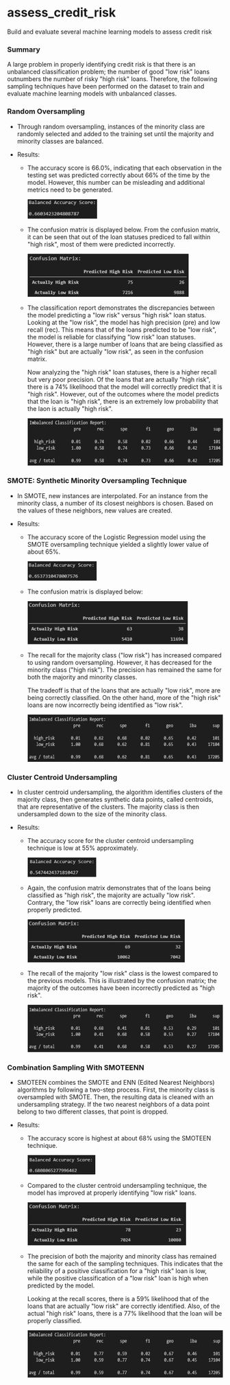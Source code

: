 # assess_credit_risk
Build and evaluate several machine learning models to assess credit risk

### Summary
A large problem in properly identifying credit risk is that there is an unbalanced classification problem; the number of good "low risk" loans outnumbers the number of risky "high risk" loans. Therefore, the following sampling techniques have been performed on the dataset to train and evaluate machine learning models with unbalanced classes. 

### Random Oversampling
- Through random oversampling, instances of the minority class are randomly selected and added to the training set until the majority and minority classes are balanced.

- Results: 

  - The accuracy score is 66.0%, indicating that each observation in the testing set was predicted correctly about 66% of the time by the model. However, this number can be misleading and additional metrics need to be generated. 
    
    <img src="images/random_oversampling_score.PNG" height="45">

  - The confusion matrix is displayed below. From the confusion matrix, it can be seen that out of the loan statuses prediced to fall within "high risk", most of them were predicted incorrectly.  
    
    <img src="images/random_oversampling_cm.PNG" height="100">

  - The classification report demonstrates the discrepancies between the model predicting a "low risk" versus "high risk" loan status. Looking at the "low risk", the model has high precision (pre) and low recall (rec). This means that of the loans predicted to be "low risk", the model is reliable for classifying "low risk" loan statuses. However, there is a large number of loans that are being classified as "high risk" but are actually "low risk", as seen in the confusion matrix. 
  
    Now analyzing the "high risk" loan statuses, there is a higher recall but very poor precision. Of the loans that are actually "high risk", there is a 74% likelihood that the model will correctly predict that it is "high risk". However, out of the outcomes where the model predicts that the loan is "high risk", there is an extremely low probability that the laon is actually "high risk". 
    
    <img src="images/random_oversampling_report.PNG" height="110">

### SMOTE: Synthetic Minority Oversampling Technique
- In SMOTE, new instances are interpolated. For an instance from the minority class, a number of its closest neighbors is chosen. Based on the values of these neighbors, new values are created. 

- Results: 

  - The accuracy score of the Logistic Regression model using the SMOTE oversampling technique yielded a slightly lower value of about 65%.
  
    <img src="images/SMOTE_oversampling_score.PNG" height="45">
  
  - The confusion matrix is displayed below:
  
    <img src="images/SMOTE_oversampling_cm.PNG" height="100">
  
  - The recall for the majority class ("low risk") has increased compared to using random oversampling. However, it has decreased for the minority class ("high risk"). The precision has remained the same for both the majority and minority classes. 
  
    The tradeoff is that of the loans that are actually "low risk", more are being correctly classified. On the other hand, more of the "high risk" loans are now incorrectly being identified as "low risk". 
  
    <img src="images/SMOTE_oversampling_report.PNG" height="110">
  
### Cluster Centroid Undersampling
- In cluster centroid undersampling, the algorithm identifies clusters of the majority class, then generates synthetic data points, called centroids, that are representative of the clusters. The majority class is then undersampled down to the size of the minority class. 

- Results: 

  - The accuracy score for the cluster centroid undersampling technique is low at 55% approximately. 
  
    <img src="images/cc_undersampling_score.PNG" height="45">
  
  - Again, the confusion matrix demonstrates that of the loans being classified as "high risk", the majority are actually "low risk". Contrary, the "low risk" loans are correctly being identified when properly predicted.
  
    <img src="images/cc_undersampling_cm.PNG" height="100">
    
  - The recall of the majority "low risk" class is the lowest compared to the previous models. This is illustrated by the confusion matrix; the majority of the outcomes have been incorrectly predicted as "high risk".
  
    <img src="images/cc_undersampling_report.PNG" height="110">

### Combination Sampling With SMOTEENN
- SMOTEEN combines the SMOTE and ENN (Edited Nearest Neighbors) algorithms by following a two-step process. First, the minority class is oversampled with SMOTE. Then, the resulting data is cleaned with an undersampling strategy. If the two nearest neighbors of a data point belong to two different classes, that point is dropped. 

- Results: 

  - The accuracy score is highest at about 68% using the SMOTEEN technique. 
  
    <img src="images/SMOTEEN_combosampling_score.PNG" height="45">
  
  - Compared to the cluster centroid undersampling technique, the model has improved at properly identifying "low risk" loans. 
  
    <img src="images/SMOTEEN_combosampling_cm.PNG" height="100">
    
  - The precision of both the majority and minority class has remained the same for each of the sampling techniques. This indicates that the reliability of a positive classification for a "high risk" loan is low, while the positive classification of a "low risk" loan is high when predicted by the model. 
  
    Looking at the recall scores, there is a 59% likelihood that of the loans that are actually "low risk" are correctly identified. Also, of the actual "high risk" loans, there is a 77% likelihood that the loan will be properly classified. 
  
    <img src="images/SMOTEEN_combosampling_report.PNG" height="110">
